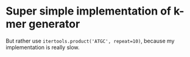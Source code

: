 # Super simple implementation of k-mer generator

But rather use `itertools.product('ATGC', repeat=10)`, because my implementation is really slow.